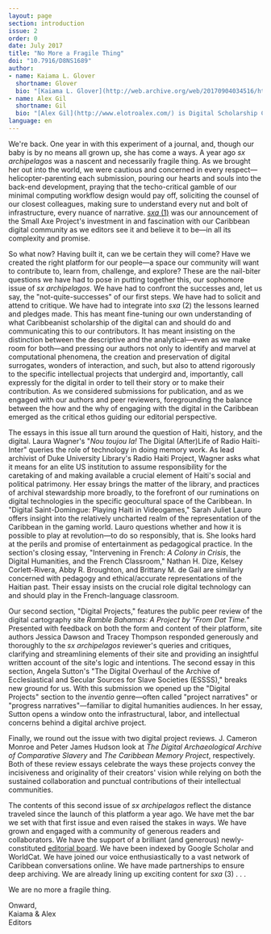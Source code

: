 ```yaml
---
layout: page
section: introduction
issue: 2
order: 0
date: July 2017
title: "No More a Fragile Thing"
doi: "10.7916/D8NS1689"
author: 
- name: Kaiama L. Glover
  shortname: Glover
  bio: "[Kaiama L. Glover](http://web.archive.org/web/20170904034516/https://barnard.edu/profiles/kaiama-l-glover) is Associate Professor of French and Africana Studies at Barnard College, Columbia University. She is the author of [Haiti Unbound: A Spiralist Challenge to the Postcolonial Canon](http://liverpooluniversitypress.co.uk/products/61903) (Liverpool UP 2010), first editor of [Marie Vieux Chauvet: Paradoxes of the Postcolonial Feminine](http://yalebooks.com/book/9780300214192/yale-french-studies-number-128) (Yale French Studies 2016), and translator of Frankétienne’s Ready to Burst (Archipelago Books 2014). She has received awards and fellowships from the National Endowment for the Humanities, the Mellon Foundation, and the Fulbright Foundation. Current projects include forthcoming translations of Marie Vieux Chauvet’s *Dance on the Volcano* (Archipelago Books) and René Depestre’s *Hadriana in All My Dreams* (Akashic Books), and the multimedia platform *In the Same Boats: Toward an Afro-Atlantic Visual Cartography*."
- name: Alex Gil
  shortname: Gil
  bio: "[Alex Gil](http://www.elotroalex.com/) is Digital Scholarship Coordinator for the Humanities and History at Columbia University Libraries. He collaborates with faculty, students and the library on the use of technologies on humanities research, pedagogy and scholarly communications. His research is focused on textual scholarship, digital humanities and Caribbean studies. Current projects include [Ed](http://web.archive.org/web/20170904034523/http://elotroalex.github.io/ed/), a foundation for *sx archipelagos*; the Open Syllabus Project; a geo-bibliography of Aimé Césaire; the Translation Toolkit; and, In The Same Boats, a visualization of trans-Atlantic intersections of black intellectuals in the 20th century. He is co-founder and active member of the Global Outlook::Digital Humanities initiative, [Columbia's Group for Experimental Methods in the Humanities](http://xpmethod.plaintext.in/), and the Studio@Butler at Columbia University."
language: en
---
```


We're back. One year in with this experiment of a journal, and, though our baby is by no means all grown up, she has come a ways. A year ago *sx archipelagos* was a nascent and necessarily fragile thing. As we brought her out into the world, we were cautious and concerned in every respect—helicopter-parenting each submission, pouring our hearts and souls into the back-end development, praying that the techo-critical gamble of our minimal computing workflow design would pay off, soliciting the counsel of our closest colleagues, making sure to understand every nut and bolt of infrastructure, every nuance of narrative. [*sxa* (1)]({{site.baseurl}}/issue01.html) was our announcement of the Small Axe Project's investment in and fascination with our Caribbean digital community as we editors see it and believe it to be—in all its complexity and promise.

So what now? Having built it, can we be certain they will come? Have we created the right platform for our people—a space our community will want to contribute to, learn from, challenge, and explore? These are the nail-biter questions we have had to pose in putting together this, our sophomore issue of *sx archipelagos*. We have had to confront the successes and, let us say, the "not-quite-successes" of our first steps. We have had to solicit and attend to critique. We have had to integrate into *sxa* (2) the lessons learned and pledges made. This has meant fine-tuning our own understanding of what Caribbeanist scholarship of the digital can and should do and communicating this to our contributors. It has meant insisting on the distinction between the descriptive and the analytical—even as we make room for both—and pressing our authors not only to identify and marvel at computational phenomena, the creation and preservation of digital surrogates, wonders of interaction, and such, but also to attend rigorously to the specific intellectual projects that undergird and, importantly, call expressly for the digital in order to tell their story or to make their contribution. As we considered submissions for publication, and as we engaged with our authors and peer reviewers, foregrounding the balance between the how and the why of engaging with the digital in the Caribbean emerged as the critical ethos guiding our editorial perspective.

The essays in this issue all turn around the question of Haiti, history, and the digital. Laura Wagner's "*Nou toujou la!* The Digital (After)Life of Radio Haïti-Inter" queries the role of technology in doing memory work. As lead archivist of Duke University Library's Radio Haiti Project, Wagner asks what it means for an elite US institution to assume responsibility for the caretaking of and making available a crucial element of Haiti's social and political patrimony. Her essay brings the matter of the library, and practices of archival stewardship more broadly, to the forefront of our ruminations on digital technologies in the specific geocultural space of the Caribbean. In "Digital Saint-Domingue: Playing Haiti in Videogames," Sarah Juliet Lauro offers insight into the relatively uncharted realm of the representation of the Caribbean in the gaming world. Lauro questions whether and how it is possible to play at revolution—to do so responsibly, that is. She looks hard at the perils and promise of entertainment as pedagogical practice. In the section's closing essay, "Intervening in French: *A Colony in Crisis*, the Digital Humanities, and the French Classroom," Nathan H. Dize, Kelsey Corlett-Rivera, Abby R. Broughton, and Brittany M. de Gail are similarly concerned with pedagogy and ethical/accurate representations of the Haitian past. Their essay insists on the crucial role digital technology can and should play in the French-language classroom.

Our second section, "Digital Projects," features the public peer review of the digital cartography site *Ramble Bahamas: A Project by “From Dat Time."* Presented with feedback on both the form and content of their platform, site authors Jessica Dawson and Tracey Thompson responded generously and thoroughly to the *sx archipelagos* reviewer's queries and critiques, clarifying and streamlining elements of their site and providing an insightful written account of the site's logic and intentions. The second essay in this section, Angela Sutton's "The Digital Overhaul of the Archive of Ecclesiastical and Secular Sources for Slave Societies (ESSSS)," breaks new ground for us. With this submission we opened up the "Digital Projects" section to the *inventio* genre—often called "project narratives" or "progress narratives"—familiar to digital humanities audiences. In her essay, Sutton opens a window onto the infrastructural, labor, and intellectual concerns behind a digital archive project.

Finally, we round out the issue with two digital project reviews. J. Cameron Monroe and Peter James Hudson look at *The Digital Archaeological Archive of Comparative Slavery* and *The Caribbean Memory Project*, respectively. Both of these review essays celebrate the ways these projects convey the incisiveness and originality of their creators' vision while relying on both the sustained collaboration and punctual contributions of their intellectual communities.

The contents of this second issue of *sx archipelagos* reflect the distance traveled since the launch of this platform a year ago. We have met the bar we set with that first issue and even raised the stakes in ways. We have grown and engaged with a community of generous readers and collaborators. We have the support of a brilliant (and generous) newly-constituted [editorial board]({{site.baseurl}}/credits.html#editorial-board). We have been indexed by Google Scholar and WorldCat. We have joined our voice enthusiastically to a vast network of Caribbean conversations online. We have made partnerships to ensure deep archiving. We are already lining up exciting content for *sxa* (3) . . .

We are no more a fragile thing.

Onward,  
Kaiama & Alex  
Editors